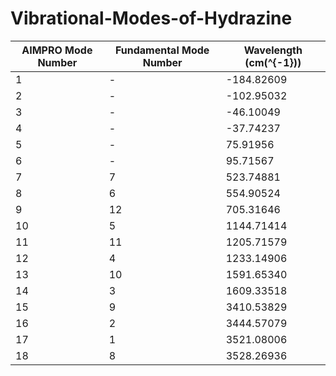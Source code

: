 # Vibrational-Modes-of-Hydrazine


| AIMPRO Mode Number | Fundamental Mode Number | Wavelength (cm\(^{-1}\)) |
|--------------------|-------------------------|--------------------------|
| 1                  | -                       | -184.82609               |
| 2                  | -                       | -102.95032               |
| 3                  | -                       | -46.10049                |
| 4                  | -                       | -37.74237                |
| 5                  | -                       | 75.91956                 |
| 6                  | -                       | 95.71567                 |
| 7                  | 7                       | 523.74881                |
| 8                  | 6                       | 554.90524                |
| 9                  | 12                      | 705.31646                |
| 10                 | 5                       | 1144.71414               |
| 11                 | 11                      | 1205.71579               |
| 12                 | 4                       | 1233.14906               |
| 13                 | 10                      | 1591.65340               |
| 14                 | 3                       | 1609.33518               |
| 15                 | 9                       | 3410.53829               |
| 16                 | 2                       | 3444.57079               |
| 17                 | 1                       | 3521.08006               |
| 18                 | 8                       | 3528.26936               |
